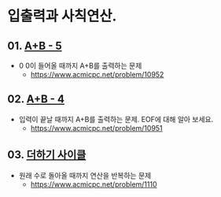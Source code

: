 # 입출력과 사칙연산.

## 01. [A+B - 5](10952.py)
 - 0 0이 들어올 때까지 A+B를 출력하는 문제
   - https://www.acmicpc.net/problem/10952
## 02. [A+B - 4](10951.py)
 - 입력이 끝날 때까지 A+B를 출력하는 문제. EOF에 대해 알아 보세요.
   - https://www.acmicpc.net/problem/10951
## 03. [더하기 사이클](01110.py)
 - 원래 수로 돌아올 때까지 연산을 반복하는 문제
   - https://www.acmicpc.net/problem/1110


